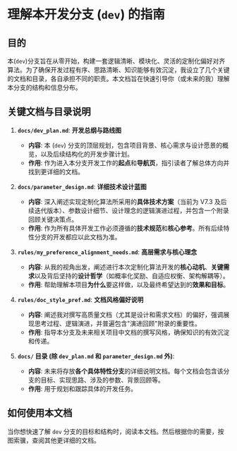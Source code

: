 # 理解本开发分支 (`dev`) 的指南

## 目的

本(`dev`)分支旨在从零开始，构建一套逻辑清晰、模块化、灵活的定制化偏好对齐算法。为了确保开发过程有序、思路清晰、知识能够有效沉淀，我设立了几个关键的文档和目录，各自承担不同的职责。本文档旨在快速引导你（或未来的我）理解本分支的结构和信息分布。

## 关键文档与目录说明

1.  **`docs/dev_plan.md`**: **开发总纲与路线图**
    *   **内容**: 本 (`dev`) 分支的顶层规划，包含项目背景、核心需求与设计愿景的概览，以及后续结构化的开发步骤计划。
    *   **作用**: 作为进入本分支开发工作的**起点**和**导航页**，指引读者了解总体方向并找到更详细的文档。

2.  **`docs/parameter_design.md`**: **详细技术设计蓝图**
    *   **内容**: 深入阐述实现定制化算法所采用的**具体技术方案**（当前为 V7.3 及后续迭代版本）、参数设计细节、设计理念的逻辑演进过程，并包含一个附录回顾关键决策点。
    *   **作用**: 作为所有具体开发工作必须遵循的**技术规范**和**核心参考**。所有后续特性分支的开发都应以此文档为准。

3.  **`rules/my_preference_alignment_needs.md`**: **高层需求与核心理念**
    *   **内容**: 从我的视角出发，阐述进行本次定制化算法开发的**核心动机**、**关键需求**以及背后坚持的**设计哲学**（如概率化奖励、自适应权衡、架构解耦等）。
    *   **作用**: 帮助理解本项目**为什么**要这样做，以及最终希望达到的**效果和目标**。

4.  **`rules/doc_style_pref.md`**: **文档风格偏好说明**
    *   **内容**: 阐述我对撰写高质量文档（尤其是设计和需求文档）的偏好，强调展现思考过程、逻辑演进，并普遍包含"演进回顾"附录的重要性。
    *   **作用**: 指导本分支及未来相关项目中文档的撰写风格，确保知识的有效沉淀和传递。

5.  **`docs/` 目录 (除 `dev_plan.md` 和 `parameter_design.md` 外)**:
    *   **内容**: 未来将存放**各个具体特性分支**的详细说明文档。每个文档会包含该分支的目标、实现思路、涉及的参数、背景回顾等。
    *   **作用**: 用于规划和跟踪具体的开发任务。

## 如何使用本文档

当你想快速了解 `dev` 分支的目标和结构时，阅读本文档。然后根据你的需要，按图索骥，查阅其他更详细的文档。 